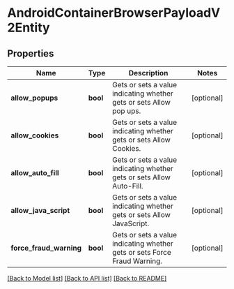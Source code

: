 # AndroidContainerBrowserPayloadV2Entity

## Properties
Name | Type | Description | Notes
------------ | ------------- | ------------- | -------------
**allow_popups** | **bool** | Gets or sets a value indicating whether gets or sets Allow pop ups. | [optional] 
**allow_cookies** | **bool** | Gets or sets a value indicating whether gets or sets Allow Cookies. | [optional] 
**allow_auto_fill** | **bool** | Gets or sets a value indicating whether gets or sets Allow Auto-Fill. | [optional] 
**allow_java_script** | **bool** | Gets or sets a value indicating whether gets or sets Allow JavaScript. | [optional] 
**force_fraud_warning** | **bool** | Gets or sets a value indicating whether gets or sets Force Fraud Warning. | [optional] 

[[Back to Model list]](../README.md#documentation-for-models) [[Back to API list]](../README.md#documentation-for-api-endpoints) [[Back to README]](../README.md)



